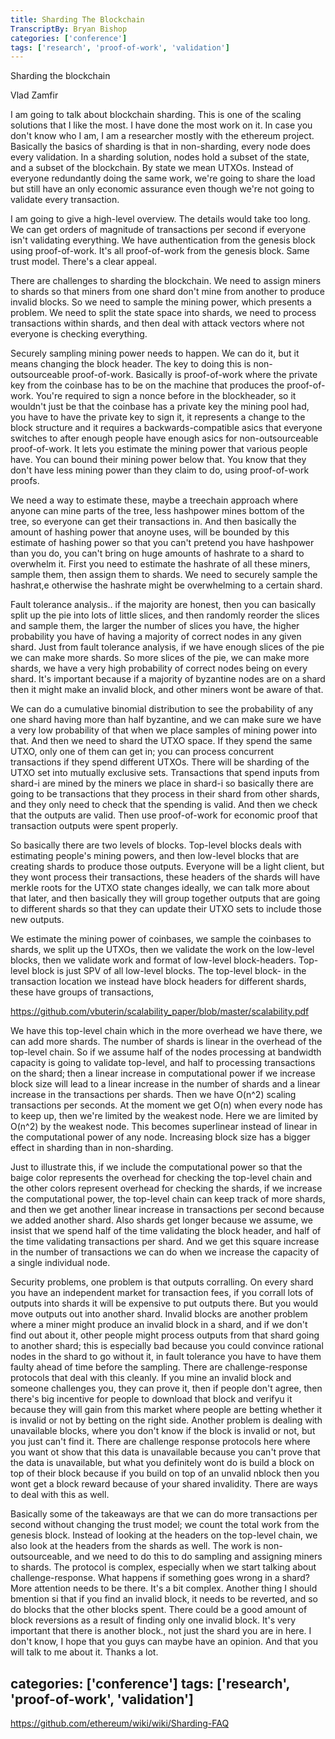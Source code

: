 ```yaml
---
title: Sharding The Blockchain
TranscriptBy: Bryan Bishop
categories: ['conference']
tags: ['research', 'proof-of-work', 'validation']
---
```


Sharding the blockchain

Vlad Zamfir

I am going to talk about blockchain sharding. This is one of the scaling solutions that I like the most. I have done the most work on it. In case you don't know who I am, I am a researcher mostly with the ethereum project. Basically the basics of sharding is that in non-sharding, every node does every validation. In a sharding solution, nodes hold a subset of the state, and a subset of the blockchain. By state we mean UTXOs. Instead of everyone redundantly doing the same work, we're going to share the load but still have an only economic assurance even though we're not going to validate every transaction.

I am going to give a high-level overview. The details would take too long. We can get orders of magnitude of transactions per second if everyone isn't validating everything. We have authentication from the genesis block using proof-of-work. It's all proof-of-work from the genesis block. Same trust model. There's a clear appeal.

There are challenges to sharding the blockchain. We need to assign miners to shards so that miners from one shard don't mine from another to produce invalid blocks. So we need to sample the mining power, which presents a problem. We need to split the state space into shards, we need to process transactions within shards, and then deal with attack vectors where not everyone is checking everything.

Securely sampling mining power needs to happen. We can do it, but it means changing the block header. The key to doing this is non-outsourceable proof-of-work. Basically is proof-of-work where the private key from the coinbase has to be on the machine that produces the proof-of-work. You're required to sign a nonce before in the blockheader, so it wouldn't just be that the coinbase has a private key the mining pool had, you have to have the private key to sign it, it represents a change to the block structure and it requires a backwards-compatible asics that everyone switches to after enough people have enough asics for non-outsourceable proof-of-work. It lets you estimate the mining power that various people have. You can bound their mining power below that. You know that they don't have less mining power than they claim to do, using proof-of-work proofs.

We need a way to estimate these, maybe a treechain approach where anyone can mine parts of the tree, less hashpower mines bottom of the tree, so everyone can get their transactions in. And then basically the amount of hashing power that anoyne uses, will be bounded by this estimate of hashing power so that you can't pretend you have hashpower than you do, you can't bring on huge amounts of hashrate to a shard to overwhelm it. First you need to estimate the hashrate of all these miners, sample them, then assign them to shards. We need to securely sample the hashrat,e otherwise the hashrate might be overwhelming to a certain shard.

Fault tolerance analysis.. if the majority are honest, then you can basically split up the pie into lots of little slices, and then randomly reorder the slices and sample them, the larger the number of slices you have, the higher probability you have of having a majority of correct nodes in any given shard. Just from fault tolerance analysis, if we have enough slices of the pie we can make more shards. So more slices of the pie, we can make more shards, we have a very high probability of correct nodes being on every shard. It's important because if a majority of byzantine nodes are on a shard then it might make an invalid block, and other miners wont be aware of that.

We can do a cumulative binomial distribution to see the probability of any one shard having more than half byzantine, and we can make sure we have a very low probability of that when we place samples of mining power into that. And then we need to shard the UTXO space. If they spend the same UTXO, only one of them can get in; you can process concurrent transactions if they spend different UTXOs. There will be sharding of the UTXO set into mutually exclusive sets. Transactions that spend inputs from shard-i are mined by the miners we place in shard-i so basically there are going to be transactions that they process in their shard from other shards, and they only need to check that the spending is valid. And then we check that the outputs are valid. Then use proof-of-work for economic proof that transaction outputs were spent properly.

So basically there are two levels of blocks. Top-level blocks deals with estimating people's mining powers, and then low-level blocks that are creating shards to produce those outputs. Everyone will be a light client, but they wont process their transactions, these headers of the shards will have merkle roots for the UTXO state changes ideally, we can talk more about that later, and then basically they will group together outputs that are going to different shards so that they can update their UTXO sets to include those new outputs.

We estimate the mining power of coinbases, we sample the coinbases to shards, we split up the UTXOs, then we validate the work on the low-level blocks, then we validate work and format of low-level block-headers. Top-level block is just SPV of all low-level blocks. The top-level block- in the transaction location we instead have block headers for different shards, these have groups of transactions, 

<https://github.com/vbuterin/scalability_paper/blob/master/scalability.pdf>

We have this top-level chain which in the more overhead we have there, we can add more shards. The number of shards is linear in the overhead of the top-level chain. So if we assume half of the nodes processing at bandwidth capacity is going to validate top-level, and half to processing transactions on the shard; then a linear increase in computational power if we increase block size will lead to a linear increase in the number of shards and a linear increase in the transactions per shards. Then we have O(n^2) scaling transactions per seconds. At the moment we get O(n) when every node has to keep up, then we're limited by the weakest node. Here we are limited by O(n^2) by the weakest node. This becomes superlinear instead of linear in the computational power of any node. Increasing block size has a bigger effect in sharding than in non-sharding.

Just to illustrate this, if we include the computational power so that the baige color represents the overhead for checking the top-level chain and the other colors represent overhead for checking the shards, if we increase the computational power, the top-level chain can keep track of more shards, and then we get another linear increase in transactions per second because we added another shard. Also shards get longer because we assume, we insist that we spend half of the time validating the block header, and half of the time validating transactions per shard. And we get this square increase in the number of transactions we can do when we increase the capacity of a single individual node.

Security problems, one problem is that outputs corralling. On every shard you have an independent market for transaction fees, if you corrall lots of outputs into shards it will be expensive to put outputs there. But you would move outputs out into another shard. Invalid blocks are another problem where a miner might produce an invalid block in a shard, and if we don't find out about it, other people might process outputs from that shard going to another shard; this is especially bad because you could convince rational nodes in the shard to go without it, in fault tolerance you have to have them faulty ahead of time before the sampling. There are challenge-response protocols that deal with this cleanly. If you mine an invalid block and someone challenges you, they can prove it, then if people don't agree, then there's big incentive for people to download that block and verifyu it because they will gain from this market where people are betting whether it is invalid or not by betting on the right side. Another problem is dealing with unavailable blocks, where you don't know if the block is invalid or not, but you just can't find it. There are challenge response protocols here where you want ot show that this data is unavailable because you can't prove that the data is unavailable, but what you definitely wont do is build a block on top of their block because if you build on top of an unvalid nblock then you wont get a block reward because of your shared invalidity. There are ways to deal with this as well.

Basically some of the takeaways are that we can do more transactions per second without changing the trust model; we count the total work from the genesis block. Instead of looking at the headers on the top-level chain, we also look at the headers from the shards as well. The work is non-outsourceable, and we need to do this to do sampling and assigning miners to shards. The protocol is complex, especially when we start talking about challenge-response. What happens if something goes wrong in a shard? More attention needs to be there. It's a bit complex. Another thing I should bmention si that if you find an invalid block, it needs to be reverted, and so do blocks that the other blocks spent. There could be a good amount of block reversions as a result of finding only one invalid block. It's very important that there is another block., not just the shard you are in here. I don't know, I hope that you guys can maybe have an opinion. And that you will talk to me about it. Thanks a lot.

categories: ['conference']
tags: ['research', 'proof-of-work', 'validation']
----

<https://github.com/ethereum/wiki/wiki/Sharding-FAQ>
